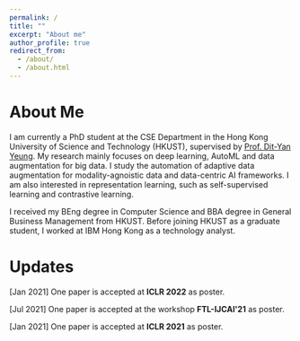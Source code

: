 ```yaml
---
permalink: /
title: ""
excerpt: "About me"
author_profile: true
redirect_from: 
  - /about/
  - /about.html
---
```


About Me
======

I am currently a PhD student at the CSE Department in the Hong Kong University of Science and Technology (HKUST), supervised by [Prof. Dit-Yan Yeung](https://sites.google.com/view/dyyeung). My research mainly focuses on deep learning, AutoML and data augmentation for big data. I study the automation of adaptive data augmentation for modality-agnoistic data and data-centric AI frameworks. I am also interested in representation learning, such as self-supervised learning and contrastive learning.

I received my BEng degree in Computer Science and BBA degree in General Business Management from HKUST. Before joining HKUST as a graduate student, I worked at IBM Hong Kong as a technology analyst.

Updates
======
[Jan 2021] One paper is accepted at <strong>ICLR 2022</strong> as poster.

[Jul 2021] One paper is accepted at the workshop <strong>FTL-IJCAI'21</strong> as poster.

[Jan 2021] One paper is accepted at <strong>ICLR 2021</strong> as poster.

